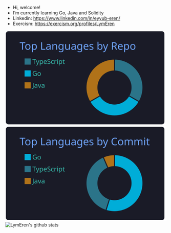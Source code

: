 - Hi, welcome! 
- I’m currently learning Go, Java and Solidity
- Linkedin: https://www.linkedin.com/in/eyyub-eren/
- Exercism: https://exercism.org/profiles/LymEren

[![](https://raw.githubusercontent.com/LymEren/Eyyub-Eren/master/profile-summary-card-output/tokyonight/1-repos-per-language.svg)](https://github.com/vn7n24fzkq/github-profile-summary-cards) [![](https://raw.githubusercontent.com/LymEren/Eyyub-Eren/master/profile-summary-card-output/tokyonight/2-most-commit-language.svg)](https://github.com/vn7n24fzkq/github-profile-summary-cards)
![LymEren's github stats](https://github-readme-stats.vercel.app/api?username=LymEren&show_icons=true&theme=tokyonight)

